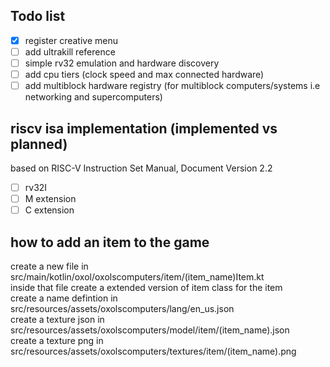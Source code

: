 ## Todo list
- [x] register creative menu
- [ ] add ultrakill reference
- [ ] simple rv32 emulation and hardware discovery
- [ ] add cpu tiers (clock speed and max connected hardware)
- [ ] add multiblock hardware registry (for multiblock computers/systems i.e networking and supercomputers)

## riscv isa implementation (implemented vs planned)
based on RISC-V Instruction Set Manual, Document Version 2.2 <br>
- [ ] rv32I
- [ ] M extension
- [ ] C extension

## how to add an item to the game
create a new file in src/main/kotlin/oxol/oxolscomputers/item/(item_name)Item.kt <br>
inside that file create a extended version of item class for the item <br>
create a name defintion in src/resources/assets/oxolscomputers/lang/en_us.json <br>
create a texture json in src/resources/assets/oxolscomputers/model/item/(item_name).json <br>
create a texture png in src/resources/assets/oxolscomputers/textures/item/(item_name).png